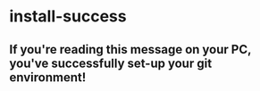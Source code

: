 # install-success

## If you're reading this message on your PC, you've successfully set-up your git environment!
